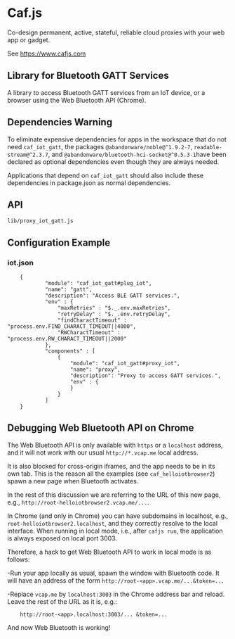 # Caf.js

Co-design permanent, active, stateful, reliable cloud proxies with your web app or gadget.

See https://www.cafjs.com

## Library for Bluetooth GATT Services

A library to access Bluetooth GATT services from an IoT device, or a browser using the Web Bluetooth API (Chrome).

## Dependencies Warning

To eliminate expensive dependencies for apps in the workspace that do not need `caf_iot_gatt`, the packages `@abandonware/noble@^1.9.2-7`, `readable-stream@^2.3.7`, and `@abandonware/bluetooth-hci-socket@^0.5.3-1`have been declared as optional dependencies even though they are always needed.

Applications that depend on `caf_iot_gatt` should also include these dependencies in package.json as normal dependencies.


## API

    lib/proxy_iot_gatt.js

## Configuration Example

### iot.json
```
    {
            "module": "caf_iot_gatt#plug_iot",
            "name": "gatt",
            "description": "Access BLE GATT services.",
            "env" : {
                "maxRetries" : "$._.env.maxRetries",
                "retryDelay" : "$._.env.retryDelay",
                "findCharactTimeout" : "process.env.FIND_CHARACT_TIMEOUT||4000",
                "RWCharactTimeout" : "process.env.RW_CHARACT_TIMEOUT||2000"
            },
            "components" : [
                {
                    "module": "caf_iot_gatt#proxy_iot",
                    "name": "proxy",
                    "description": "Proxy to access GATT services.",
                    "env" : {
                    }
                }
            ]
    }
```
## Debugging Web Bluetooth API on Chrome

The Web Bluetooth API is only available with `https` or a `localhost` address, and it will not work with our usual `http://*.vcap.me` local address.

It is also blocked for cross-origin iframes, and the app needs to be in its own tab. This is the reason all the examples (see `caf_helloiotbrowser2`) spawn a new page when Bluetooth activates.

In the rest of this discussion we are referring to the URL of this new page, e.g., `http://root-helloiotbrowser2.vcap.me/...`.

In Chrome (and only in Chrome) you can have subdomains in localhost, e.g., `root-helloiotbrowser2.localhost`, and they correctly resolve to the local interface. When running in local mode, i.e., after `cafjs run`, the application is always exposed on local port 3003.

Therefore, a hack to get Web Bluetooth API to work in local mode is as follows:

-Run your app locally as usual, spawn the window with Bluetooth code. It will have an address of the form `http://root-<app>.vcap.me/...&token=...`

-Replace `vcap.me` by `localhost:3003` in the Chrome address bar and reload. Leave the rest of the URL as it is, e.g.:
```
    http://root-<app>.localhost:3003/... &token=...
```
And now Web Bluetooth is working!
